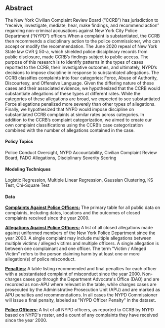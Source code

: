 ## Abstract


The New York Civilian Complaint Review Board (“CCRB”) has jurisdiction to “receive,
investigate, mediate, hear, make findings, and recommend action” regarding non-criminal
accusations against New York City Police Department (“NYPD”) officers.When a complaint is
substantiated, the CCRB then recommends a disciplinary action to the police commissioner, who
can accept or modify the recommendation. The June 2020 repeal of New York State law CVR §
50-a, which shielded police disciplinary records from public disclosure, made CCRB’s findings
subject to public access. The purpose of this research is to identify patterns in the types of cases
reported to the CCRB, their investigative outcomes, and ultimately, NYPD’s decisions to impose
discipline in response to substantiated allegations. The CCRB classifies complaints into four
categories: Force, Abuse of Authority, Discourtesy, and Offensive Language. Given the differing
nature of these cases and their associated evidence, we hypothesized that the CCRB would
substantiate allegations of these types at different rates. While the categories of these allegations
are broad, we expected to see substantiated Force allegations penalized more severely than other
types of allegations. Finally, we hypothesized that NYPD would impose discipline on
substantiated CCRB complaints at similar rates across categories. In addition to the CCRB’s
complaint categorization, we aimed to create our own complaint classifications using the
CCRB’s case categorization combined with the number of allegations contained in the case.

#### Policy Topics

Police Conduct Oversight, NYPD Accountability, Civilian Complaint Review Board, FADO Allegations, Disciplinary Severity Scoring

#### Modeling Techniques

Logistic Regression, Multiple Linear Regression, Gaussian Clustering, KS Test, Chi-Square Test

#### Data

[__Complaints Against Police Officers:__](https://data.cityofnewyork.us/Public-Safety/Civilian-Complaint-Review-Board-Complaints-Against/2mby-ccnw/about_data)
The primary table for all public data on complaints, including dates, locations and the outcomes of closed complaints received since the year 2000.

[__Allegations Against Police Officers:__](https://data.cityofnewyork.us/Public-Safety/Civilian-Complaint-Review-Board-Allegations-Agains/6xgr-kwjq/about_data)
A list of all closed allegations made against uniformed members of the New York Police Department since the year 2000. A single complaint may include multiple allegations between multiple victims / alleged victims and multiple officers. A single allegation is between one complainant and one officer. The term "Victim / Alleged Victim" refers to the person claiming harm by at least one or more allegation(s) of police misconduct.

[__Penalties:__](https://data.cityofnewyork.us/Public-Safety/Civilian-Complaint-Review-Board-Penalties/keep-pkmh/about_data)
A table listing recommended and final penalties for each officer with a substantiated complaint of misconduct since the year 2000. Non-charges cases go through the Department Advocate's Office (DAO) and are recorded as non-APU where relevant in the table, while charges cases are prosecuted by the Administrative Prosecution Unit (APU) and are marked as APU penalties and recommendations. In all cases the NYPD Commissioner will issue a final penalty, labeled as "NYPD Officer Penalty" in the dataset. 

[__Police Officers:__](https://data.cityofnewyork.us/Public-Safety/Civilian-Complaint-Review-Board-Police-Officers/2fir-qns4/about_data)
A list of all NYPD officers, as reported to CCRB by NYPD based on NYPD's roster, and a count of any complaints they have received since the year 2000.
